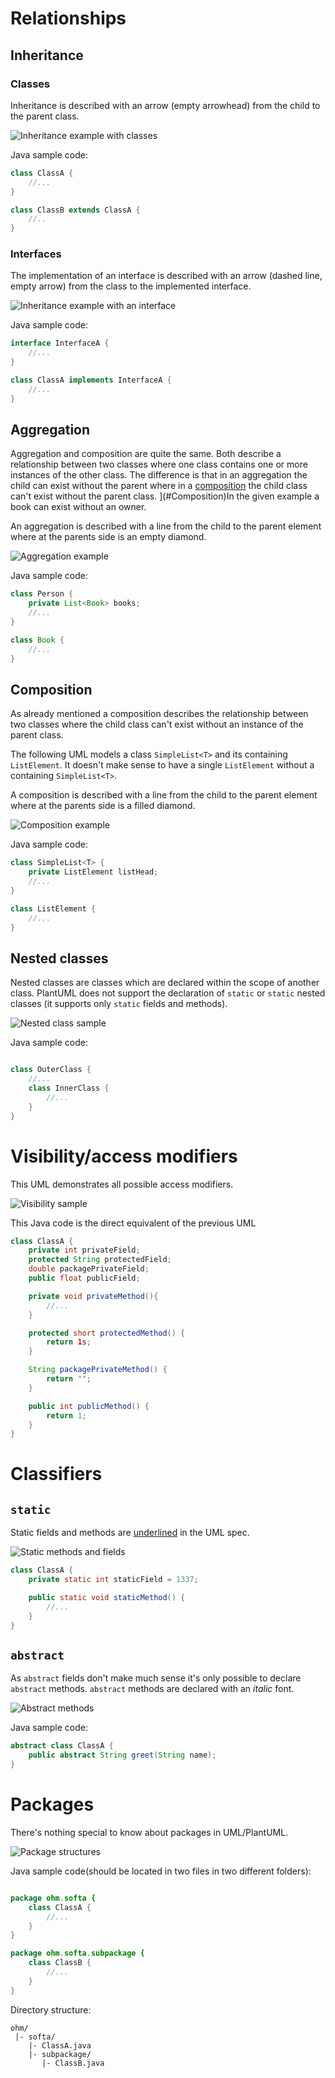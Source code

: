 # Relationships

## Inheritance

### Classes

Inheritance is described with an arrow (empty arrowhead) from the child to the parent class.

![Inheritance example with classes](./assets/plantuml/inheritance.svg)

Java sample code:

```java
class ClassA {
    //...
}

class ClassB extends ClassA {
    //..
}
```

### Interfaces

The implementation of an interface is described with an arrow (dashed line, empty arrow) from the class to the implemented interface.

![Inheritance example with an interface](./assets/plantuml/Interfaces.svg)

Java sample code:

```java
interface InterfaceA {
    //...
}

class ClassA implements InterfaceA {
    //...
}
```

## Aggregation

Aggregation and composition are quite the same.
Both describe a relationship between two classes where one class contains one or more instances of the other class.
The difference is that in an aggregation the child can exist without the parent where in a [composition](#Composition) the child class can't exist without the parent class.
](#Composition)In the given example a book can exist without an owner.

An aggregation is described with a line from the child to the parent element where at the parents side is an empty diamond.

![Aggregation example](./assets/plantuml/Aggregation.svg)

Java sample code:

```java
class Person {
    private List<Book> books;
    //...
}

class Book {
    //...
}
```

## Composition

As already mentioned a composition describes the relationship between two classes where the child class can't exist without an instance of the parent class.

The following UML models a class `SimpleList<T>` and its containing `ListElement`.
It doesn't make sense to have a single `ListElement` without a containing `SimpleList<T>`.

A composition is described with a line from the child to the parent element where at the parents side is a filled diamond.

![Composition example](./assets/plantuml/Composition.svg)

Java sample code:

```java
class SimpleList<T> {
    private ListElement listHead;
    //...
}

class ListElement {
    //...
}

```

## Nested classes

Nested classes are classes which are declared within the scope of another class.
PlantUML does not support the declaration of `static` or `static` nested classes (it supports only `static` fields and methods).

![Nested class sample](./assets/plantuml/Nested-Class.svg)

Java sample code:

```java

class OuterClass {
    //...
    class InnerClass {
        //...
    }
}

```

# Visibility/access modifiers

This UML demonstrates all possible access modifiers.

![Visibility sample](./assets/plantuml/Visibility.svg)

This Java code is the direct equivalent of the previous UML

```java
class ClassA {
    private int privateField;
    protected String protectedField;
    double packagePrivateField;
    public float publicField;

    private void privateMethod(){
        //...
    }

    protected short protectedMethod() {
        return 1s;
    }

    String packagePrivateMethod() {
        return "";
    }

    public int publicMethod() {
        return 1;
    }
}
```

# Classifiers

## `static`

Static fields and methods are <u>underlined</u> in the UML spec.

![Static methods and fields](./assets/plantuml/StaticFieldsMethods.svg)

```java
class ClassA {
    private static int staticField = 1337;

    public static void staticMethod() {
        //...
    }
}
```

## `abstract`

As `abstract` fields don't make much sense it's only possible to declare `abstract` methods.
`abstract` methods are declared with an _italic_ font.

![Abstract methods](./assets/plantuml/Abstract.svg)

Java sample code:

```java
abstract class ClassA {
    public abstract String greet(String name);
}
```

# Packages

There's nothing special to know about packages in UML/PlantUML.

![Package structures](./assets/plantuml/Packages.svg)

Java sample code(should be located in two files in two different folders):

```java

package ohm.softa {
    class ClassA {
        //...
    }
}

package ohm.softa.subpackage {
    class ClassB {
        //...
    }
}

```

Directory structure:
```
ohm/
 |- softa/
    |- ClassA.java
    |- subpackage/
       |- ClassB.java
```